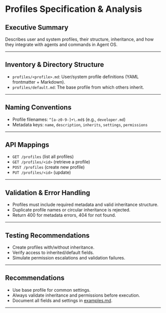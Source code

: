 # Profiles Specification & Analysis

## Executive Summary
Describes user and system profiles, their structure, inheritance, and how they integrate with agents and commands in Agent OS.

---

## Inventory & Directory Structure

- `profiles/<profile>.md`: User/system profile definitions (YAML frontmatter + Markdown).
- `profiles/default.md`: The base profile from which others inherit.

---

## Naming Conventions

- Profile filenames: `^[a-z0-9-]+\.md$` (e.g., `developer.md`)
- Metadata keys: `name`, `description`, `inherits`, `settings`, `permissions`

---

## API Mappings

- `GET /profiles` (list all profiles)
- `GET /profiles/<id>` (retrieve a profile)
- `POST /profiles` (create new profile)
- `PUT /profiles/<id>` (update)

---

## Validation & Error Handling

- Profiles must include required metadata and valid inheritance structure.
- Duplicate profile names or circular inheritance is rejected.
- Return 400 for metadata errors, 404 for not found.

---

## Testing Recommendations

- Create profiles with/without inheritance.
- Verify access to inherited/default fields.
- Simulate permission escalations and validation failures.

---

## Recommendations

- Use base profile for common settings.
- Always validate inheritance and permissions before execution.
- Document all fields and settings in [examples.md](../examples.md).

---